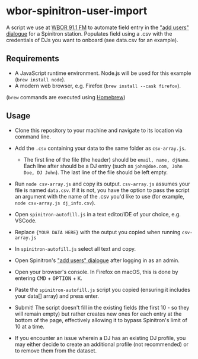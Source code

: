 # wbor-spinitron-user-import

A script we use at [WBOR 91.1 FM](https://wbor.org) to automate field entry in the ["add users" dialogue](https://spinitron.com/m/persona/create) for a Spinitron station. Populates field using a .csv with the credentials of DJs you want to onboard (see data.csv for an example).

## Requirements

* A JavaScript runtime environment. Node.js will be used for this example (`brew install node`).
* A modern web browser, e.g. Firefox (`brew install --cask firefox`).

(`brew` commands are executed using [Homebrew](https://brew.sh))

## Usage

* Clone this repository to your machine and navigate to its location via command line.
* Add the `.csv` containing your data to the same folder as `csv-array.js`.

  * The first line of the file (the header) should be `email, name, djName`. Each line after should be a DJ entry (such as `john@doe.com, John Doe, DJ John`). The last line of the file should be left empty.

* Run `node csv-array.js` and copy its output. `csv-array.js` assumes your file is named `data.csv`. If it is not, you have the option to pass the script an argument with the name of the .csv you'd like to use (for example, `node csv-array.js dj_info.csv`).
* Open `spinitron-autofill.js` in a text editor/IDE of your choice, e.g. VSCode.
* Replace `{YOUR DATA HERE}` with the output you copied when running `csv-array.js`
* In `spinitron-autofill.js` select all text and copy.
* Open Spinitron's ["add users" dialogue](https://spinitron.com/m/persona/create) after logging in as an admin.
* Open your browser's console. In Firefox on macOS, this is done by entering <kbd>CMD</kbd> + <kbd>OPTION</kbd> + <kbd>K</kbd>.
* Paste the `spinitron-autofill.js` script you copied (ensuring it includes your data[] array) and press enter.
* Submit! The script doesn't fill in the existing fields (the first 10 - so they will remain empty) but rather creates new ones for each entry at the bottom of the page, effectively allowing it to bypass Spinitron's limit of 10 at a time.
* If you encounter an issue wherein a DJ has an existing DJ profile, you may either decide to create an additional profile (not recommended) or to remove them from the dataset.
